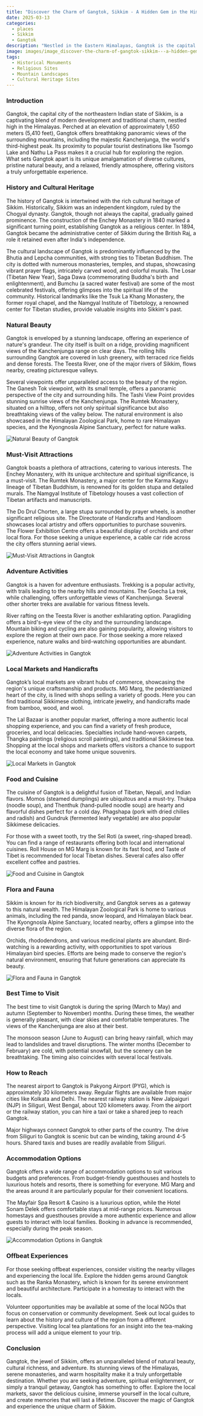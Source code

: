 ```yaml
---
title: "Discover the Charm of Gangtok, Sikkim - A Hidden Gem in the Himalayas"
date: 2025-03-13
categories:
  - places
  - Sikkim
  - Gangtok
description: "Nestled in the Eastern Himalayas, Gangtok is the capital city of Sikkim and a popular destination for adventure seekers, nature lovers, and those seeking spirituality. This charming hill station is surrounded by towering mountains, lush green forests, and sparkling waterfalls."
image: images/image_discover-the-charm-of-gangtok-sikkim---a-hidden-gem-in-the-himalayas.png
tags: 
  - Historical Monuments
  - Religious Sites
  - Mountain Landscapes
  - Cultural Heritage Sites
---
```



### **Introduction**

Gangtok, the capital city of the northeastern Indian state of Sikkim, is a captivating blend of modern development and traditional charm, nestled high in the Himalayas. Perched at an elevation of approximately 1,650 meters (5,410 feet), Gangtok offers breathtaking panoramic views of the surrounding mountains, including the majestic Kanchenjunga, the world's third-highest peak. Its proximity to popular tourist destinations like Tsomgo Lake and Nathu La Pass makes it a crucial hub for exploring the region. What sets Gangtok apart is its unique amalgamation of diverse cultures, pristine natural beauty, and a relaxed, friendly atmosphere, offering visitors a truly unforgettable experience.

### **History and Cultural Heritage**

The history of Gangtok is intertwined with the rich cultural heritage of Sikkim. Historically, Sikkim was an independent kingdom, ruled by the Chogyal dynasty. Gangtok, though not always the capital, gradually gained prominence. The construction of the Enchey Monastery in 1840 marked a significant turning point, establishing Gangtok as a religious center. In 1894, Gangtok became the administrative center of Sikkim during the British Raj, a role it retained even after India's independence.

The cultural landscape of Gangtok is predominantly influenced by the Bhutia and Lepcha communities, with strong ties to Tibetan Buddhism. The city is dotted with numerous monasteries, temples, and stupas, showcasing vibrant prayer flags, intricately carved wood, and colorful murals. The Losar (Tibetan New Year), Saga Dawa (commemorating Buddha's birth and enlightenment), and Bumchu (a sacred water festival) are some of the most celebrated festivals, offering glimpses into the spiritual life of the community. Historical landmarks like the Tsuk La Khang Monastery, the former royal chapel, and the Namgyal Institute of Tibetology, a renowned center for Tibetan studies, provide valuable insights into Sikkim's past.

### **Natural Beauty**

Gangtok is enveloped by a stunning landscape, offering an experience of nature's grandeur. The city itself is built on a ridge, providing magnificent views of the Kanchenjunga range on clear days. The rolling hills surrounding Gangtok are covered in lush greenery, with terraced rice fields and dense forests. The Teesta River, one of the major rivers of Sikkim, flows nearby, creating picturesque valleys.

Several viewpoints offer unparalleled access to the beauty of the region. The Ganesh Tok viewpoint, with its small temple, offers a panoramic perspective of the city and surrounding hills. The Tashi View Point provides stunning sunrise views of the Kanchenjunga. The Rumtek Monastery, situated on a hilltop, offers not only spiritual significance but also breathtaking views of the valley below. The natural environment is also showcased in the Himalayan Zoological Park, home to rare Himalayan species, and the Kyongnosla Alpine Sanctuary, perfect for nature walks.

<img src="placeholder_image_gangtok_natural_beauty.jpg" alt="Natural Beauty of Gangtok" />

### **Must-Visit Attractions**

Gangtok boasts a plethora of attractions, catering to various interests. The Enchey Monastery, with its unique architecture and spiritual significance, is a must-visit. The Rumtek Monastery, a major center for the Karma Kagyu lineage of Tibetan Buddhism, is renowned for its golden stupa and detailed murals. The Namgyal Institute of Tibetology houses a vast collection of Tibetan artifacts and manuscripts.

The Do Drul Chorten, a large stupa surrounded by prayer wheels, is another significant religious site. The Directorate of Handicrafts and Handloom showcases local artistry and offers opportunities to purchase souvenirs. The Flower Exhibition Centre offers a beautiful display of orchids and other local flora. For those seeking a unique experience, a cable car ride across the city offers stunning aerial views.

<img src="placeholder_image_gangtok_must_visit_attractions.jpg" alt="Must-Visit Attractions in Gangtok" />

### **Adventure Activities**

Gangtok is a haven for adventure enthusiasts. Trekking is a popular activity, with trails leading to the nearby hills and mountains. The Goecha La trek, while challenging, offers unforgettable views of Kanchenjunga. Several other shorter treks are available for various fitness levels.

River rafting on the Teesta River is another exhilarating option. Paragliding offers a bird's-eye view of the city and the surrounding landscape. Mountain biking and cycling are also gaining popularity, allowing visitors to explore the region at their own pace. For those seeking a more relaxed experience, nature walks and bird-watching opportunities are abundant.

<img src="placeholder_image_gangtok_adventure_activities.jpg" alt="Adventure Activities in Gangtok" />

### **Local Markets and Handicrafts**

Gangtok’s local markets are vibrant hubs of commerce, showcasing the region's unique craftsmanship and products. MG Marg, the pedestrianized heart of the city, is lined with shops selling a variety of goods. Here you can find traditional Sikkimese clothing, intricate jewelry, and handicrafts made from bamboo, wood, and wool.

The Lal Bazaar is another popular market, offering a more authentic local shopping experience, and you can find a variety of fresh produce, groceries, and local delicacies. Specialties include hand-woven carpets, Thangka paintings (religious scroll paintings), and traditional Sikkimese tea. Shopping at the local shops and markets offers visitors a chance to support the local economy and take home unique souvenirs.

<img src="placeholder_image_gangtok_local_markets.jpg" alt="Local Markets in Gangtok" />

### **Food and Cuisine**

The cuisine of Gangtok is a delightful fusion of Tibetan, Nepali, and Indian flavors. Momos (steamed dumplings) are ubiquitous and a must-try. Thukpa (noodle soup), and Thenthuk (hand-pulled noodle soup) are hearty and flavorful dishes perfect for a cold day. Phagshapa (pork with dried chilies and radish) and Gundruk (fermented leafy vegetable) are also popular Sikkimese delicacies.

For those with a sweet tooth, try the Sel Roti (a sweet, ring-shaped bread). You can find a range of restaurants offering both local and international cuisines. Roll House on MG Marg is known for its fast food, and Taste of Tibet is recommended for local Tibetan dishes. Several cafes also offer excellent coffee and pastries.

<img src="placeholder_image_gangtok_food_and_cuisine.jpg" alt="Food and Cuisine in Gangtok" />

### **Flora and Fauna**

Sikkim is known for its rich biodiversity, and Gangtok serves as a gateway to this natural wealth. The Himalayan Zoological Park is home to various animals, including the red panda, snow leopard, and Himalayan black bear. The Kyongnosla Alpine Sanctuary, located nearby, offers a glimpse into the diverse flora of the region.

Orchids, rhododendrons, and various medicinal plants are abundant. Bird-watching is a rewarding activity, with opportunities to spot various Himalayan bird species. Efforts are being made to conserve the region's natural environment, ensuring that future generations can appreciate its beauty.

<img src="placeholder_image_gangtok_flora_fauna.jpg" alt="Flora and Fauna in Gangtok" />

### **Best Time to Visit**

The best time to visit Gangtok is during the spring (March to May) and autumn (September to November) months. During these times, the weather is generally pleasant, with clear skies and comfortable temperatures. The views of the Kanchenjunga are also at their best.

The monsoon season (June to August) can bring heavy rainfall, which may lead to landslides and travel disruptions. The winter months (December to February) are cold, with potential snowfall, but the scenery can be breathtaking. The timing also coincides with several local festivals.

### **How to Reach**

The nearest airport to Gangtok is Pakyong Airport (PYG), which is approximately 30 kilometers away. Regular flights are available from major cities like Kolkata and Delhi. The nearest railway station is New Jalpaiguri (NJP) in Siliguri, West Bengal, about 120 kilometers away. From the airport or the railway station, you can hire a taxi or take a shared jeep to reach Gangtok.

Major highways connect Gangtok to other parts of the country. The drive from Siliguri to Gangtok is scenic but can be winding, taking around 4-5 hours. Shared taxis and buses are readily available from Siliguri.

### **Accommodation Options**

Gangtok offers a wide range of accommodation options to suit various budgets and preferences. From budget-friendly guesthouses and hostels to luxurious hotels and resorts, there is something for everyone. MG Marg and the areas around it are particularly popular for their convenient locations.

The Mayfair Spa Resort & Casino is a luxurious option, while the Hotel Sonam Delek offers comfortable stays at mid-range prices. Numerous homestays and guesthouses provide a more authentic experience and allow guests to interact with local families. Booking in advance is recommended, especially during the peak season.

<img src="placeholder_image_gangtok_accommodation.jpg" alt="Accommodation Options in Gangtok" />

### **Offbeat Experiences**

For those seeking offbeat experiences, consider visiting the nearby villages and experiencing the local life. Explore the hidden gems around Gangtok such as the Ranka Monastery, which is known for its serene environment and beautiful architecture. Participate in a homestay to interact with the locals.

Volunteer opportunities may be available at some of the local NGOs that focus on conservation or community development. Seek out local guides to learn about the history and culture of the region from a different perspective. Visiting local tea plantations for an insight into the tea-making process will add a unique element to your trip.

### **Conclusion**

Gangtok, the jewel of Sikkim, offers an unparalleled blend of natural beauty, cultural richness, and adventure. Its stunning views of the Himalayas, serene monasteries, and warm hospitality make it a truly unforgettable destination. Whether you are seeking adventure, spiritual enlightenment, or simply a tranquil getaway, Gangtok has something to offer. Explore the local markets, savor the delicious cuisine, immerse yourself in the local culture, and create memories that will last a lifetime. Discover the magic of Gangtok and experience the unique charm of Sikkim.


